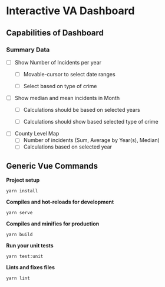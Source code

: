 # Interactive VA Dashboard 

## Capabilities of Dashboard

### Summary Data
- [ ] Show Number of Incidents per year
    - [ ] Movable-cursor to select date ranges
    - [ ] Select based on type of crime


- [ ] Show median and mean incidents in Month
    - [ ] Calculations should be based on selected years
    - [ ] Calculations should show based selected type of crime


- [ ] County Level Map
    - [ ] Number of incidents (Sum, Average by Year(s), Median)
    - [ ] Calculations based on selected year
    
## Generic Vue Commands

**Project setup**
```
yarn install
```

**Compiles and hot-reloads for development**
```
yarn serve
```

**Compiles and minifies for production**
```
yarn build
```

**Run your unit tests**
```
yarn test:unit
```

**Lints and fixes files**
```
yarn lint
```
